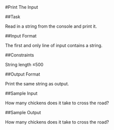 #Print The Input

##Task

Read in a string from the console and print it.

##Input Format

The first and only line of input contains a string.

##Constraints

String length ≤500  

##Output Format  

Print the same string as output.

##Sample Input

How many chickens does it take to cross the road?

##Sample Output

How many chickens does it take to cross the road?

